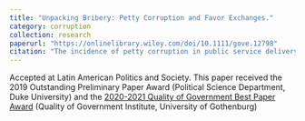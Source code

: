 ```yaml
---
title: "Unpacking Bribery: Petty Corruption and Favor Exchanges."
category: corruption
collection: research
paperurl: "https://onlinelibrary.wiley.com/doi/10.1111/gove.12798"
citation: "The incidence of petty corruption in public service delivery varies greatly across citizens and geography. This paper proposes a novel explanation for citizen engagement in collusive forms of petty corruption. It is rooted in the social context in which citizen-public official interactions take place. I argue that social proximity and network centrality provide the two key enforcement mechanisms that sustain favor exchanges among socially connected individuals. Bribery, as a collusive arrangement between a citizen and a public official, relies on the same enforcement mechanisms. Using an original dataset from a household survey conducted in Guatemala, the analysis shows that social proximity and centrality allow citizens to obtain privileges through implicit favor exchanges and illicit payments. These effects go beyond simply increasing the frequency of contact with public officials and are not driven by better access to information about the bribery market."
---
```


Accepted at Latin American Politics and Society. This paper received the 2019 Outstanding Preliminary Paper Award (Political Science Department, Duke University) and the [2020-2021 Quality of Government Best Paper Award](https://www.gu.se/en/quality-government/our-activities/the-qog-best-paper-award) (Quality of Government Institute, University of Gothenburg)